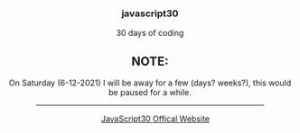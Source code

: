 <div align="center"><h3>javascript30 </h3>
<p>30 days of coding</p>

<h2><b>NOTE: </b></h2>
<p>On Saturday (6-12-2021) I will be away for a few (days? weeks?), this would be paused for a while.</p>

<hr width="80%">

<img src="https://javascript30.com/images/favion-JS3.png" width="15px" heigth="15px"></img>  <a href="https://javascript30.com" target="_blank">JavaScript30 Offical Website</a>
</div>
